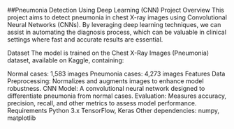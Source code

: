 ##Pneumonia Detection Using Deep Learning (CNN)
Project Overview
This project aims to detect pneumonia in chest X-ray images using Convolutional Neural Networks (CNNs). By leveraging deep learning techniques, we can assist in automating the diagnosis process, which can be valuable in clinical settings where fast and accurate results are essential.

Dataset
The model is trained on the Chest X-Ray Images (Pneumonia) dataset, available on Kaggle, containing:

Normal cases: 1,583 images
Pneumonia cases: 4,273 images
Features
Data Preprocessing: Normalizes and augments images to enhance model robustness.
CNN Model: A convolutional neural network designed to differentiate pneumonia from normal cases.
Evaluation: Measures accuracy, precision, recall, and other metrics to assess model performance.
Requirements
Python 3.x
TensorFlow, Keras
Other dependencies: numpy, matplotlib
